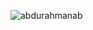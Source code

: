 














<p><img align="center" src="https://github-readme-streak-stats.herokuapp.com/?user=abdurahmanab&" alt="abdurahmanab" /></p>
